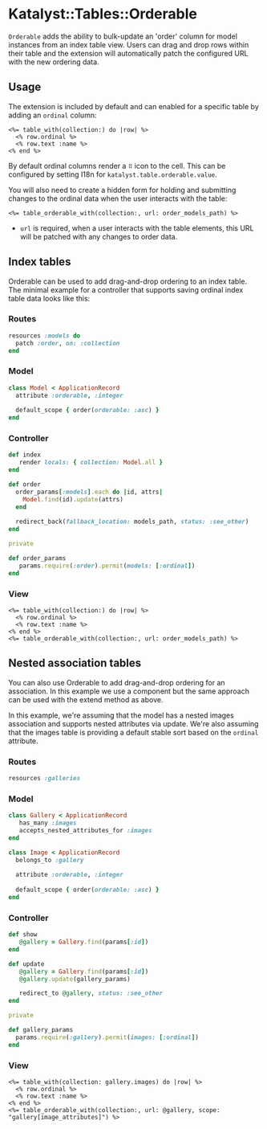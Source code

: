 # Katalyst::Tables::Orderable

`Orderable` adds the ability to bulk-update an 'order' column for
model instances from an index table view. Users can drag and
drop rows within their table and the extension will automatically
patch the configured URL with the new ordering data.

## Usage

The extension is included by default and can enabled for a specific table
by adding an `ordinal` column:

```erb
<%= table_with(collection:) do |row| %>
  <% row.ordinal %>
  <% row.text :name %>
<% end %>
```

By default ordinal columns render a `⠿` icon to the cell. This can be configured
by setting I18n for `katalyst.table.orderable.value`.

You will also need to create a hidden form for holding and submitting changes
to the ordinal data when the user interacts with the table:

```erb
<%= table_orderable_with(collection:, url: order_models_path) %>
```

 * `url` is required, when a user interacts with the table elements, this URL
   will be patched with any changes to order data.

## Index tables

Orderable can be used to add drag-and-drop ordering to an index table. The
minimal example for a controller that supports saving ordinal index table data looks like this:

### Routes

```ruby
resources :models do
  patch :order, on: :collection
end
```

### Model
```ruby
class Model < ApplicationRecord
  attribute :orderable, :integer
  
  default_scope { order(orderable: :asc) }
end
```

### Controller
```ruby
def index
   render locals: { collection: Model.all }
end

def order
  order_params[:models].each do |id, attrs|
    Model.find(id).update(attrs)
  end
  
  redirect_back(fallback_location: models_path, status: :see_other)
end

private

def order_params
   params.require(:order).permit(models: [:ordinal])
end
```

### View

```erb
<%= table_with(collection:) do |row| %>
  <% row.ordinal %>
  <% row.text :name %>
<% end %>
<%= table_orderable_with(collection:, url: order_models_path) %>
```

## Nested association tables

You can also use Orderable to add drag-and-drop ordering for an association.
In this example we use a component but the same approach can be used with
the extend method as above.

In this example, we're assuming that the model has a nested images association
and supports nested attributes via update. We're also assuming that the images
table is providing a default stable sort based on the `ordinal` attribute.

### Routes

```ruby
resources :galleries
```

### Model
```ruby
class Gallery < ApplicationRecord
   has_many :images
   accepts_nested_attributes_for :images
end

class Image < ApplicationRecord 
  belongs_to :gallery
   
  attribute :orderable, :integer
  
  default_scope { order(orderable: :asc) }
end
```

### Controller
```ruby
def show
   @gallery = Gallery.find(params[:id])
end

def update
   @gallery = Gallery.find(params[:id])
   @gallery.update(gallery_params)

   redirect_to @gallery, status: :see_other
end

private

def gallery_params
  params.require(:gallery).permit(images: [:ordinal])
end
```

### View

```erb
<%= table_with(collection: gallery.images) do |row| %>
  <% row.ordinal %>
  <% row.text :name %>
<% end %>
<%= table_orderable_with(collection:, url: @gallery, scope: "gallery[image_attributes]") %>
```
